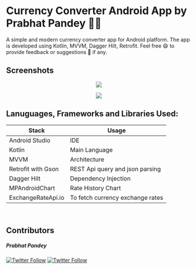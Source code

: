 # **Currency Converter Android App by Prabhat Pandey :man_technologist:**

A simple and modern currency converter app for Android platform. The app is developed using Kotlin, MVVM, Dagger Hilt, Retrofit. Feel free :smile: to provide feedback or suggestions :loudspeaker: if any.

## **Screenshots** ##

<p align="center">
  <img src="https://i.imgur.com/2fxhyat.png">
</p>
<p align="center">
  <img src="https://i.imgur.com/EhEvVNY.gif">
</p>



## **Lanuguages, Frameworks and Libraries Used:**

| Stack              | Usage                            |
| ------------------ | -------------------------------- |
| Android Studio     | IDE                              |
| Kotlin             | Main Language                    |
| MVVM               | Architecture                     |
| Retrofit with Gson | REST Api query and json parsing  |
| Dagger Hilt        | Dependency Injection             |
| MPAndroidChart     | Rate History Chart               |
| ExchangeRateApi.io | To fetch currency exchange rates |

<br/>

## **Contributors** ##

##### Prabhat Pandey #####

[![Twitter Follow](https://img.shields.io/twitter/follow/prabhatsdp?label=Follow&style=social)](https://twitter.com/prabhatsdp)  [![Twitter Follow](https://img.shields.io/github/followers/prabhatsdp?label=Follow&style=social)](https://github.com/prabhatsdp)
